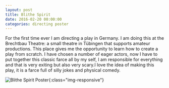 ```yaml
---
layout: post
title: Blithe Spirit
date: 2016-02-20 00:00:00
categories: directing poster
---
```



For the first time ever I am directing a play in Germany. I am doing this at the
Brechtbau Theatre: a small theatre in Tübingen that supports amateur
productions. This place gives me the opportunity to learn how to create a play
from scratch. I have chosen a number of eager actors, now I have to put together
this classic farce all by my self, I am responsible for everything and that is
very exiting but also very scary.I love the idea of making this play, it is a
farce full of silly jokes and physical comedy.

![Blithe Spirit Poster](https://image.ibb.co/eG11Z6/Blithe_poster.jpg){:class="img-responsive"}

